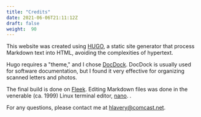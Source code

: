 ```yaml
---
title: "Credits"
date: 2021-06-06T21:11:12Z
draft: false
weight:  90
---
```


This website was created using [HUGO](https://gohugo.io),
a static site generator that process Markdown text into HTML, avoiding
the complexities of hypertext.

Hugo requires a "theme," and I chose [DocDock](https://docdock.vjeantet.fr).
DocDock is usually used for software documentation, but I found it very 
effective for organizing scanned letters and photos.

The final build is done on [Fleek](https://fleek.co). Editing Markdown files was done in the venerable (ca. 1999) Linux terminal editor, [nano](https://en.wikipedia.org/wiki/GNU_nano). 
.

For any questions, please contact me at hlavery@comcast.net.
